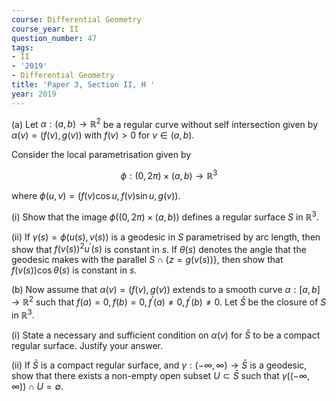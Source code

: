 ```yaml
---
course: Differential Geometry
course_year: II
question_number: 47
tags:
- II
- '2019'
- Differential Geometry
title: 'Paper 3, Section II, H '
year: 2019
---
```




(a) Let $\alpha:(a, b) \rightarrow \mathbb{R}^{2}$ be a regular curve without self intersection given by $\alpha(v)=(f(v), g(v))$ with $f(v)>0$ for $v \in(a, b)$.

Consider the local parametrisation given by

$$\phi:(0,2 \pi) \times(a, b) \rightarrow \mathbb{R}^{3}$$

where $\phi(u, v)=(f(v) \cos u, f(v) \sin u, g(v))$.

(i) Show that the image $\phi((0,2 \pi) \times(a, b))$ defines a regular surface $S$ in $\mathbb{R}^{3}$.

(ii) If $\gamma(s)=\phi(u(s), v(s))$ is a geodesic in $S$ parametrised by arc length, then show that $f(v(s))^{2} u^{\prime}(s)$ is constant in $s$. If $\theta(s)$ denotes the angle that the geodesic makes with the parallel $S \cap\{z=g(v(s))\}$, then show that $f(v(s)) \cos \theta(s)$ is constant in $s$.

(b) Now assume that $\alpha(v)=(f(v), g(v))$ extends to a smooth curve $\alpha:[a, b] \rightarrow \mathbb{R}^{2}$ such that $f(a)=0, f(b)=0, f^{\prime}(a) \neq 0, f^{\prime}(b) \neq 0$. Let $\bar{S}$ be the closure of $S$ in $\mathbb{R}^{3}$.

(i) State a necessary and sufficient condition on $\alpha(v)$ for $\bar{S}$ to be a compact regular surface. Justify your answer.

(ii) If $\bar{S}$ is a compact regular surface, and $\gamma:(-\infty, \infty) \rightarrow \bar{S}$ is a geodesic, show that there exists a non-empty open subset $U \subset \bar{S}$ such that $\gamma((-\infty, \infty)) \cap U=\emptyset$.